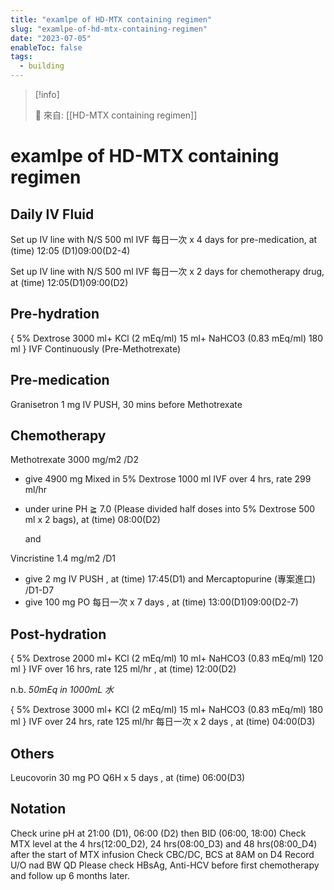 ```yaml
---
title: "examlpe of HD-MTX containing regimen"
slug: "examlpe-of-hd-mtx-containing-regimen"
date: "2023-07-05"
enableToc: false
tags:
  - building
---
```


> [!info]
>
> 🌱 來自: [[HD-MTX containing regimen]]

# examlpe of HD-MTX containing regimen

## Daily IV Fluid

Set up IV line with N/S 500 ml IVF 每日一次 x 4 days for pre-medication, at (time) 12:05
(D1)09:00(D2-4)

Set up IV line with N/S 500 ml IVF 每日一次 x 2 days for chemotherapy drug, at (time)
12:05(D1)09:00(D2)

## Pre-hydration

{ 5% Dextrose 3000 ml+ KCl (2 mEq/ml) 15 ml+ NaHCO3 (0.83 mEq/ml) 180 ml } IVF
Continuously (Pre-Methotrexate)

## Pre-medication

Granisetron 1 mg IV PUSH, 30 mins before Methotrexate

## Chemotherapy

Methotrexate 3000 mg/m2 /D2

- give 4900 mg Mixed in 5% Dextrose 1000 ml IVF over 4 hrs, rate 299 ml/hr
- under urine PH ≧ 7.0 (Please divided half doses into 5% Dextrose 500 ml x 2 bags), at (time) 08:00(D2)

  and

Vincristine 1.4 mg/m2 /D1

- give 2 mg IV PUSH , at (time) 17:45(D1)
  and
  Mercaptopurine (專案進口) /D1-D7
- give 100 mg PO 每日一次 x 7 days , at (time) 13:00(D1)09:00(D2-7)

## Post-hydration

{ 5% Dextrose 2000 ml+ KCl (2 mEq/ml) 10 ml+ NaHCO3 (0.83 mEq/ml) 120 ml } IVF
over 16 hrs, rate 125 ml/hr , at (time) 12:00(D2)

n.b. _50mEq in 1000mL 水_

{ 5% Dextrose 3000 ml+ KCl (2 mEq/ml) 15 ml+ NaHCO3 (0.83 mEq/ml) 180 ml } IVF
over 24 hrs, rate 125 ml/hr 每日一次 x 2 days , at (time) 04:00(D3)

## Others

Leucovorin 30 mg PO Q6H x 5 days , at (time) 06:00(D3)

## Notation

Check urine pH at 21:00 (D1), 06:00 (D2) then BID (06:00, 18:00)
Check MTX level at the 4 hrs(12:00_D2), 24 hrs(08:00_D3) and 48 hrs(08:00_D4) after the start of MTX
infusion
Check CBC/DC, BCS at 8AM on D4
Record U/O nad BW QD
Please check HBsAg, Anti-HCV before first chemotherapy and follow up 6 months later.

